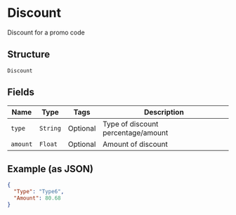 
# Discount

Discount for a promo code

## Structure

`Discount`

## Fields

| Name | Type | Tags | Description |
|  --- | --- | --- | --- |
| `type` | `String` | Optional | Type of discount percentage/amount |
| `amount` | `Float` | Optional | Amount of discount |

## Example (as JSON)

```json
{
  "Type": "Type6",
  "Amount": 80.68
}
```

